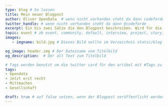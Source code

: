 ```yaml
---
type: blog # So lassen
title: Mein neuer Blogpost
author: Oliver OpenData  # wenn nicht vorhanden steht da dann codeforde
twitter_handle: # wenn nicht vorhanden steht da dann @codeforde
excerpt: Ein bis zwei Sätze die den Blogpost beschreiben. Wird für die Blogliste verwendet.
topic: event # zb event, community, default, interview, project, story, toolbox
images:
   - imgname: bild.jpg # Dieses Bild sollte im Verzeichnis static/blog existieren

og_image: header.img # Der Dateiname vom Titelbild 
og_description:  # Der alt Text zum Titelbild

# Tags werden benutzt um die twitter card für den artikel mit #Tags zu versorgen und um in Suchmaschinen gefunden zu werden
tags:
- Opendata
- Jetzt erst recht
- Mittmachen
- Gesellschaft

draft: true # auf false setzen, wenn der Blogpost veröffentlicht werden soll
---
```



